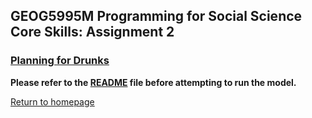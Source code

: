 ## GEOG5995M Programming for Social Science Core Skills: Assignment 2

### [Planning for Drunks](https://github.com/erica-kane/CPSA2)



**Please refer to the [README](https://github.com/erica-kane/CPSA2/blob/main/README.md) file before attempting to run the model.**


[Return to homepage](index.md)
